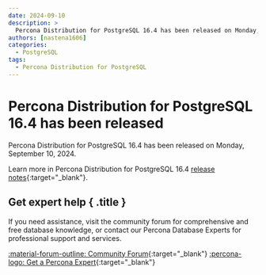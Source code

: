 ```yaml
---
date: 2024-09-10
description: >
  Percona Distribution for PostgreSQL 16.4 has been released on Monday, September 10, 2024.
authors: [nastena1606]
categories:
  - PostgreSQL
tags:
  - Percona Distribution for PostgreSQL
---
```


# Percona Distribution for PostgreSQL 16.4 has been released

<!-- more -->

Percona Distribution for PostgreSQL 16.4 has been released on Monday, September 10, 2024.

Learn more in Percona Distribution for PostgreSQL 16.4 [release notes](https://docs.percona.com/postgresql/16/release-notes-v16.4.html){:target="_blank"}.

<div data-banner markdown>

## Get expert help { .title }

If you need assistance, visit the community forum for comprehensive and free database knowledge, or contact our Percona Database Experts for professional support and services.

<div class="actions" markdown>

[:material-forum-outline: Community Forum](https://forums.percona.com/){:target="_blank"} [:percona-logo: Get a Percona Expert](https://www.percona.com/about/contact){:target="_blank"}
</div></div>